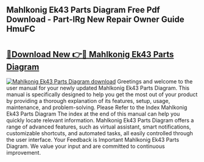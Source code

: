 ## Mahlkonig Ek43 Parts Diagram Free Pdf Download - Part-lRg New Repair Owner Guide HmuFC

# <h2><a href="http://dfhl3r7.blite.top/?on=Mahlkonig+Ek43+Parts+Diagram">🔗Download New 👉🔴 Mahlkonig Ek43 Parts Diagram</a></h2>

[![Mahlkonig Ek43 Parts Diagram download](https://i.imgur.com/lujVjoI.png)](http://dfhl3r7.blite.top/?on=Mahlkonig+Ek43+Parts+Diagram)
Greetings and welcome to the user manual for your newly updated Mahlkonig Ek43 Parts Diagram. This manual is specifically designed to help you get the most out of your product by providing a thorough explanation of its features, setup, usage, maintenance, and problem-solving. Please Refer to the Index Mahlkonig Ek43 Parts Diagram The index at the end of this manual can help you quickly locate relevant information. Mahlkonig Ek43 Parts Diagram offers a range of advanced features, such as virtual assistant, smart notifications, customizable shortcuts, and automated tasks, all easily controlled through the user interface. Your Feedback is Important Mahlkonig Ek43 Parts Diagram. We value your input and are committed to continuous improvement.
